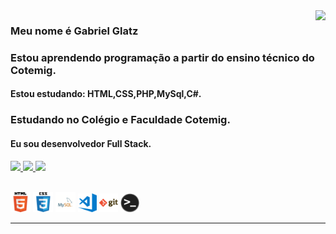 <img align='right' src="https://github-readme-stats.vercel.app/api?username=GlatzCampos&show_icons=true&title_color=FDFDFD&text_color=636363&icon_color=FDFDFD&bg_color=151515&cache_seconds=2300">

### Meu nome é Gabriel Glatz<br>
<h3>Estou aprendendo programação a partir do ensino técnico do Cotemig.</h3>
<h4>Estou estudando: HTML,CSS,PHP,MySql,C#.</h4>

<p>

<h3>Estudando no Colégio e Faculdade Cotemig.</h3>

<h4>Eu sou desenvolvedor Full Stack.</h4>

<a href="https://www.instagram.com/gabrielglatz/">
  <img src="https://img.shields.io/badge/Instagram-E4405F?style=for-the-badge&logo=instagram&logoColor=white" />
</a>
<a href="https://www.linkedin.com/in/gabriel-glatz-45b135206">
  <img src="https://img.shields.io/badge/LinkedIn-0077B5?style=for-the-badge&logo=linkedin&logoColor=white" />
</a>
<a href="https://twitter.com/CamposGlatz">
  <img src="https://img.shields.io/badge/Twitter-1DA1F2?style=for-the-badge&logo=twitter&logoColor=white" />
</a><br><br>

<code><img height="32" src="https://raw.githubusercontent.com/github/explore/80688e429a7d4ef2fca1e82350fe8e3517d3494d/topics/html/html.png" alt="HTML5"/></code>
<code><img height="32" src="https://raw.githubusercontent.com/github/explore/80688e429a7d4ef2fca1e82350fe8e3517d3494d/topics/css/css.png" alt="CSS"/></code>
<code><img height="32" src="https://raw.githubusercontent.com/github/explore/80688e429a7d4ef2fca1e82350fe8e3517d3494d/topics/mysql/mysql.png" alt="MySQL"/></code>
<code><img height="30" src="https://raw.githubusercontent.com/github/explore/80688e429a7d4ef2fca1e82350fe8e3517d3494d/topics/visual-studio-code/visual-studio-code.png"></code>
<code><img height="30" src="https://raw.githubusercontent.com/github/explore/80688e429a7d4ef2fca1e82350fe8e3517d3494d/topics/git/git.png"></code>
<code><img height="30" src="https://raw.githubusercontent.com/github/explore/80688e429a7d4ef2fca1e82350fe8e3517d3494d/topics/terminal/terminal.png"></code>

</p>
<hr>
